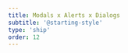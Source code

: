 ```yaml
---
title: Modals x Alerts x Dialogs
subtitle: '@starting-style'
type: 'ship'
order: 12
---
```


<script>
  import ShipScore from '$lib/components/ShipScore.svelte'
</script>

<ShipScore chrome="117" firefox="" safari="17.5" globalScore="84%!" tryIt />